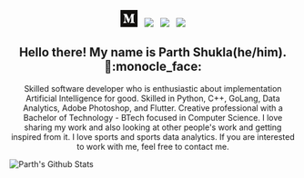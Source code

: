 
<p align='center'>
<a href="https://medium.com/@parthshukla285"><img height="30" src="https://github.com/ParthS28/ParthS28/blob/master/images/medium.png"></a>&nbsp;&nbsp;
<a href="https://twitter.com/parthshukla28"><img height="30" src="https://github.com/stephenajulu/WaylonWalker/blob/main/icon/twitter.png?raw=true"></a>&nbsp;&nbsp;
<a href="https://instagram.com/parthshukla_28"><img height="30" src="https://github.com/stephenajulu/WaylonWalker/blob/main/icon/instagram.jpg?raw=true"></a>&nbsp;&nbsp;
<a href="https://www.linkedin.com/in/parth-shukla-857223191/"><img height="30" src="https://github.com/stephenajulu/WaylonWalker/blob/main/icon/linkedin.png?raw=true"></a>
</p>

<h2 align="center">Hello there! My name is Parth Shukla(he/him). 👋:monocle_face:</h2>
<p align="center">
Skilled software developer who is enthusiastic about implementation Artificial Intelligence for good. Skilled in Python, C++, GoLang, Data Analytics, Adobe Photoshop, and Flutter. Creative professional with a Bachelor of Technology - BTech focused in Computer Science. I love sharing my work and also looking at other people's work and getting inspired from it. I love sports and sports data analytics. If you are interested to work with me, feel free to contact me. 
</p>

![Parth's Github Stats](https://github-readme-stats.vercel.app/api?username=ParthS28&show_icons=true&theme=vue-dark)
<!--
**ParthS28/ParthS28** is a ✨ _special_ ✨ repository because its `README.md` (this file) appears on your GitHub profile.

Here are some ideas to get you started:

- 🔭 I’m currently working on ...
- 🌱 I’m currently learning ...
- 👯 I’m looking to collaborate on ...
- 🤔 I’m looking for help with ...
- 💬 Ask me about ...
- 📫 How to reach me: ...
- 😄 Pronouns: ...
- ⚡ Fun fact: ...
-->
